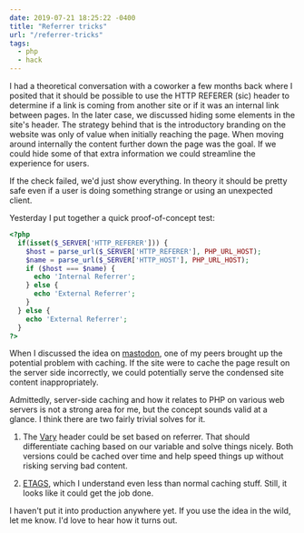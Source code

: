 ```yaml
---
date: 2019-07-21 18:25:22 -0400
title: "Referrer tricks"
url: "/referrer-tricks"
tags:
  - php
  - hack
---
```


I had a theoretical conversation with a coworker a few months back
where I posited that it should be possible to use the HTTP REFERER
(sic) header to determine if a link is coming from another site or
if it was an internal link between pages. In the later case, we
discussed hiding some elements in the site's header. The strategy
behind that is the introductory branding on the website was only
of value when initially reaching the page. When moving around
internally the content further down the page was the goal. If we
could hide some of that extra information we could streamline the
experience for users.

If the check failed, we'd just show everything. In theory it
should be pretty safe even if a user is doing something strange or
using an unexpected client.

Yesterday I put together a quick proof-of-concept test:

```php
<?php
  if(isset($_SERVER['HTTP_REFERER'])) {
    $host = parse_url($_SERVER['HTTP_REFERER'], PHP_URL_HOST);
    $name = parse_url($_SERVER['HTTP_HOST'], PHP_URL_HOST);
    if ($host === $name) {
      echo 'Internal Referrer';
    } else {
      echo 'External Referrer';
    }
  } else {
    echo 'External Referrer';
  }
?>
```

When I discussed the idea on [mastodon](https://mastodon.sdf.org),
one of my peers brought up the potential problem with caching. If
the site were to cache the page result on the server side
incorrectly, we could potentially serve the condensed site content
inappropriately.

Admittedly, server-side caching and how it relates to PHP on
various web servers is not a strong area for me, but the concept
sounds valid at a glance. I think there are two fairly trivial
solves for it.

1. The
   [Vary](https://developer.mozilla.org/en-US/docs/Web/HTTP/Headers/Vary)
   header could be set based on referrer. That should differentiate
   caching based on our variable and solve things nicely. Both versions
   could be cached over time and help speed things up without risking
   serving bad content.

2. [ETAGS](https://whatis.techtarget.com/definition/entity-tag-Etag),
which I understand even less than normal caching stuff. Still, it
looks like it could get the job done.

I haven't put it into production anywhere yet. If you use the idea
in the wild, let me know. I'd love to hear how it turns out.


<!--  vim: set shiftwidth=4 tabstop=4 expandtab: -->
